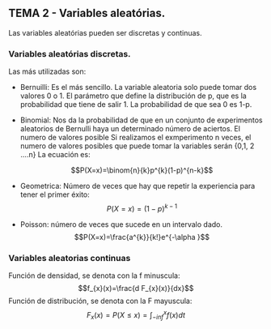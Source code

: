 ## TEMA 2 - Variables aleatórias.
Las variables aleatórias pueden ser discretas y continuas.
### Variables aleatórias discretas.  


Las más utilizadas son:  
- Bernuilli: Es el más sencillo. La variable aleatoria solo puede tomar dos valores 0 o 1. El parámetro que define la distribución de p,
    que es la probabilidad que tiene de salir 1. La probabilidad de que sea 0 es 1-p.
- Binomial: Nos da la probabilidad de que en un conjunto de experimentos aleatorios de Bernulli haya un determinado número de aciertos. El numero de valores posible
    Si realizamos el exmperimento n veces, el numero de valores posibles que puede tomar la variables serán {0,1, 2 ....n} La ecuación es:

  $$P(X=x)=\binom{n}{k}p^{k}(1-p)^{n-k}$$  
- Geometrica: Número de veces que hay que repetir la experiencia para tener el primer éxito:
 $$P(X=x)=(1-p)^{k-1}$$  
- Poisson: número de veces que sucede en un intervalo dado.
   $$P(X=x)=\frac{a^{k}}{k!}e^{-\alpha }$$  
### Variables aleatorias continuas
Función de densidad, se denota con la f minuscula:
$$f_{x}(x)=\frac{d F_{x}(x)}{dx}$$
Función de distribución, se denota con la F mayuscula:
$$F_{x}(x)=P(X\leq x)=\int_{-inf}^{x}f(x)dt$$
